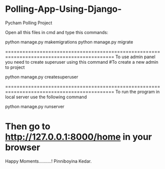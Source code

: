 # Polling-App-Using-Django-
Pycham Polling Project


Open all this files in cmd and type this commands:

python manage.py makemigrations
python manage.py migrate

============================================================================================
To use admin panel you need to create superuser using this command #To create a new admin to project

python manage.py createsuperuser

============================================================================================
To run the program in local server use the following command

python manage.py runserver

Then go to http://127.0.0.1:8000/home in your browser
========================================================================================
Happy Moments..........!
Pinniboyina Kedar.
